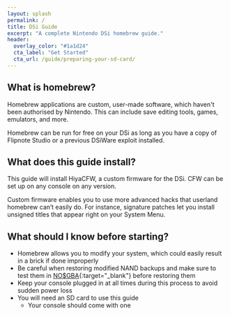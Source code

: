 ```yaml
---
layout: splash
permalink: /
title: DSi Guide
excerpt: "A complete Nintendo DSi homebrew guide."
header:
  overlay_color: "#1a1d24"
  cta_label: "Get Started"
  cta_url: /guide/preparing-your-sd-card/
---
```


## What is homebrew?

Homebrew applications are custom, user-made software, which haven't been authorised by Nintendo. This can include save editing tools, games, emulators, and more.

Homebrew can be run for free on your DSi as long as you have a copy of Flipnote Studio or a previous DSiWare exploit installed.

## What does this guide install?

This guide will install HiyaCFW, a custom firmware for the DSi. CFW can be set up on any console on any version.

Custom firmware enables you to use more advanced hacks that userland homebrew can’t easily do. For instance, signature patches let you install unsigned titles that appear right on your System Menu.

## What should I know before starting?

- Homebrew allows you to modify your system, which could easily result in a brick if done improperly
- Be careful when restoring modified NAND backups and make sure to test them in [NO$GBA](https://problemkaputt.de/gba.htm){:target="_blank"} before restoring them
- Keep your console plugged in at all times during this process to avoid sudden power loss
- You will need an SD card to use this guide
  - Your console should come with one
